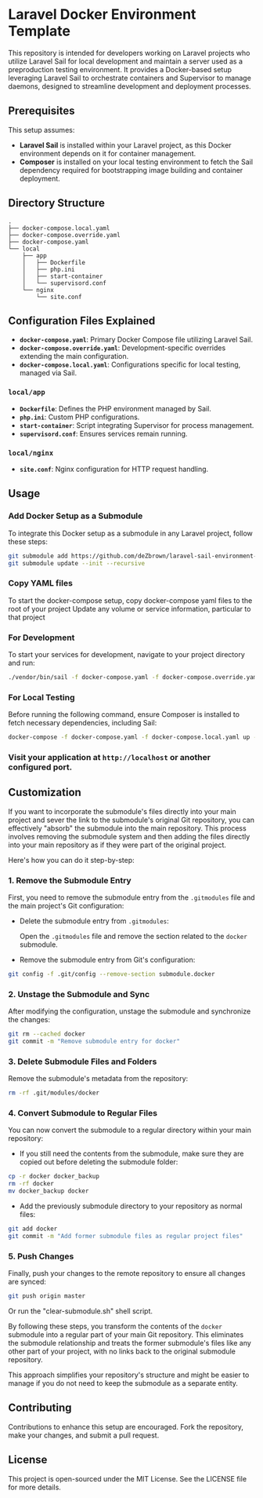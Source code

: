
# Laravel Docker Environment Template

This repository is intended for developers working on Laravel projects who utilize Laravel Sail for local development and maintain a server used as a preproduction testing environment. It provides a Docker-based setup leveraging Laravel Sail to orchestrate containers and Supervisor to manage daemons, designed to streamline development and deployment processes.

## Prerequisites

This setup assumes:
- **Laravel Sail** is installed within your Laravel project, as this Docker environment depends on it for container management.
- **Composer** is installed on your local testing environment to fetch the Sail dependency required for bootstrapping image building and container deployment.

## Directory Structure

```
.
├── docker-compose.local.yaml
├── docker-compose.override.yaml
├── docker-compose.yaml
└── local
    ├── app
    │   ├── Dockerfile
    │   ├── php.ini
    │   ├── start-container
    │   └── supervisord.conf
    └── nginx
        └── site.conf
```

## Configuration Files Explained

- **`docker-compose.yaml`**: Primary Docker Compose file utilizing Laravel Sail.
- **`docker-compose.override.yaml`**: Development-specific overrides extending the main configuration.
- **`docker-compose.local.yaml`**: Configurations specific for local testing, managed via Sail.

### `local/app`
- **`Dockerfile`**: Defines the PHP environment managed by Sail.
- **`php.ini`**: Custom PHP configurations.
- **`start-container`**: Script integrating Supervisor for process management.
- **`supervisord.conf`**: Ensures services remain running.

### `local/nginx`
- **`site.conf`**: Nginx configuration for HTTP request handling.

## Usage

### Add Docker Setup as a Submodule

To integrate this Docker setup as a submodule in any Laravel project, follow these steps:

```bash
git submodule add https://github.com/deZbrown/laravel-sail-environment-extension.git docker
git submodule update --init --recursive
```

### Copy YAML files

To start the docker-compose setup, copy docker-compose yaml files to the root of your project
Update any volume or service information, particular to that project

### For Development

To start your services for development, navigate to your project directory and run:

```bash
./vendor/bin/sail -f docker-compose.yaml -f docker-compose.override.yaml up --build -d
```

### For Local Testing

Before running the following command, ensure Composer is installed to fetch necessary dependencies, including Sail:

```bash
docker-compose -f docker-compose.yaml -f docker-compose.local.yaml up --build -d
```

### Visit your application at `http://localhost` or another configured port.

## Customization

If you want to incorporate the submodule's files directly into your main project and sever the link to the submodule's original Git repository, you can effectively "absorb" the submodule into the main repository. This process involves removing the submodule system and then adding the files directly into your main repository as if they were part of the original project.

Here's how you can do it step-by-step:

### 1\. Remove the Submodule Entry

First, you need to remove the submodule entry from the `.gitmodules` file and the main project's Git configuration:

-   Delete the submodule entry from `.gitmodules`:

    Open the `.gitmodules` file and remove the section related to the `docker` submodule.

-   Remove the submodule entry from Git's configuration:

```bash
git config -f .git/config --remove-section submodule.docker
```


### 2\. Unstage the Submodule and Sync

After modifying the configuration, unstage the submodule and synchronize the changes:

```bash
git rm --cached docker
git commit -m "Remove submodule entry for docker"
```


### 3\. Delete Submodule Files and Folders

Remove the submodule's metadata from the repository:

```bash
rm -rf .git/modules/docker
```

### 4\. Convert Submodule to Regular Files

You can now convert the submodule to a regular directory within your main repository:

-   If you still need the contents from the submodule, make sure they are copied out before deleting the submodule folder:

```bash
cp -r docker docker_backup
rm -rf docker
mv docker_backup docker
```

-   Add the previously submodule directory to your repository as normal files:

```bash
git add docker
git commit -m "Add former submodule files as regular project files"
```

### 5\. Push Changes

Finally, push your changes to the remote repository to ensure all changes are synced:

```bash
git push origin master
```

Or run the "clear-submodule.sh" shell script.

By following these steps, you transform the contents of the `docker` submodule into a regular part of your main Git repository. This eliminates the submodule relationship and treats the former submodule's files like any other part of your project, with no links back to the original submodule repository.

This approach simplifies your repository's structure and might be easier to manage if you do not need to keep the submodule as a separate entity.

## Contributing

Contributions to enhance this setup are encouraged. Fork the repository, make your changes, and submit a pull request.

## License

This project is open-sourced under the MIT License. See the LICENSE file for more details.
